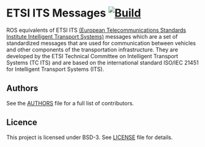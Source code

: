 # ETSI ITS Messages [![Build](https://github.com/nfiniity/ros_etsi_its_msgs/actions/workflows/ci.yml/badge.svg)](https://github.com/nfiniity/ros_etsi_its_msgs/actions/workflows/ci.yml)

ROS equivalents of ETSI ITS [(European Telecommunications Standards Institute Intelligent Transport Systems)](https://www.etsi.org/) messages which are a set of standardized messages that are used for communication between vehicles and other components of the transportation infrastructure. They are developed by the ETSI Technical Committee on Intelligent Transport Systems (TC ITS) and are based on the international standard ISO/IEC 21451 for Intelligent Transport Systems (ITS).

## Authors

See the [AUTHORS](./AUTHORS.md) file for a full list of contributors.

## Licence

This project is licensed under BSD-3. See [LICENSE](./LICENSE) file for details.

